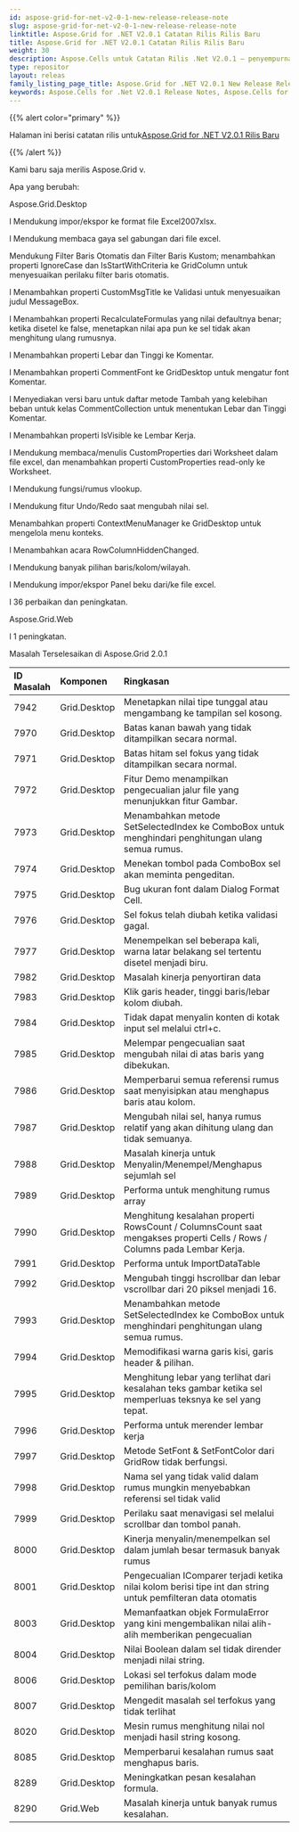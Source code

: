 ```yaml
---
id: aspose-grid-for-net-v2-0-1-new-release-release-note
slug: aspose-grid-for-net-v2-0-1-new-release-release-note
linktitle: Aspose.Grid for .NET V2.0.1 Catatan Rilis Rilis Baru
title: Aspose.Grid for .NET V2.0.1 Catatan Rilis Rilis Baru
weight: 30
description: Aspose.Cells untuk Catatan Rilis .Net V2.0.1 – penyempurnaan terbaru, fitur baru, dan perbaikan
type: repositor
layout: releas
family_listing_page_title: Aspose.Grid for .NET V2.0.1 New Release Release Note
keywords: Aspose.Cells for .Net V2.0.1 Release Notes, Aspose.Cells for .Net V2.0.1 updates and fixe
---
```

{{% alert color="primary" %}} 

 Halaman ini berisi catatan rilis untuk[Aspose.Grid for .NET V2.0.1 Rilis Baru](https://releases.aspose.com/cells/net/new-releases/aspose.grid-for-.net-v2.0.1-new-release/)

{{% /alert %}} 

 Kami baru saja merilis Aspose.Grid v.

 Apa yang berubah:

 Aspose.Grid.Desktop



 l Mendukung impor/ekspor ke format file Excel2007xlsx.

 l Mendukung membaca gaya sel gabungan dari file excel.

 Mendukung Filter Baris Otomatis dan Filter Baris Kustom; menambahkan properti IgnoreCase dan IsStartWithCriteria ke GridColumn untuk menyesuaikan perilaku filter baris otomatis.

 l Menambahkan properti CustomMsgTitle ke Validasi untuk menyesuaikan judul MessageBox.

 l Menambahkan properti RecalculateFormulas yang nilai defaultnya benar; ketika disetel ke false, menetapkan nilai apa pun ke sel tidak akan menghitung ulang rumusnya.

 l Menambahkan properti Lebar dan Tinggi ke Komentar.

 l Menambahkan properti CommentFont ke GridDesktop untuk mengatur font Komentar.

 l Menyediakan versi baru untuk daftar metode Tambah yang kelebihan beban untuk kelas CommentCollection untuk menentukan Lebar dan Tinggi Komentar.

 l Menambahkan properti IsVisible ke Lembar Kerja.

 l Mendukung membaca/menulis CustomProperties dari Worksheet dalam file excel, dan menambahkan properti CustomProperties read-only ke Worksheet.

 l Mendukung fungsi/rumus vlookup.

 l Mendukung fitur Undo/Redo saat mengubah nilai sel.

 Menambahkan properti ContextMenuManager ke GridDesktop untuk mengelola menu konteks.

 l Menambahkan acara RowColumnHiddenChanged.

 l Mendukung banyak pilihan baris/kolom/wilayah.

 l Mendukung impor/ekspor Panel beku dari/ke file excel.

 l 36 perbaikan dan peningkatan.

Aspose.Grid.Web



 l 1 peningkatan.



 Masalah Terselesaikan di Aspose.Grid 2.0.1

|**ID Masalah** |**Komponen** |**Ringkasan** |
| :- | :- | :- |
|7942 | Grid.Desktop| Menetapkan nilai tipe tunggal atau mengambang ke tampilan sel kosong.|
|7970 | Grid.Desktop| Batas kanan bawah yang tidak ditampilkan secara normal.|
|7971 | Grid.Desktop| Batas hitam sel fokus yang tidak ditampilkan secara normal.|
|7972 | Grid.Desktop| Fitur Demo menampilkan pengecualian jalur file yang menunjukkan fitur Gambar.|
|7973 | Grid.Desktop| Menambahkan metode SetSelectedIndex ke ComboBox untuk menghindari penghitungan ulang semua rumus.|
|7974 | Grid.Desktop| Menekan tombol pada ComboBox sel akan meminta pengeditan.|
|7975 | Grid.Desktop| Bug ukuran font dalam Dialog Format Cell.|
|7976 | Grid.Desktop| Sel fokus telah diubah ketika validasi gagal.|
|7977 | Grid.Desktop| Menempelkan sel beberapa kali, warna latar belakang sel tertentu disetel menjadi biru.|
|7982 | Grid.Desktop|Masalah kinerja penyortiran data|
|7983 | Grid.Desktop| Klik garis header, tinggi baris/lebar kolom diubah.|
|7984 | Grid.Desktop| Tidak dapat menyalin konten di kotak input sel melalui ctrl+c.|
|7985 | Grid.Desktop| Melempar pengecualian saat mengubah nilai di atas baris yang dibekukan.|
|7986 | Grid.Desktop| Memperbarui semua referensi rumus saat menyisipkan atau menghapus baris atau kolom.|
|7987 | Grid.Desktop| Mengubah nilai sel, hanya rumus relatif yang akan dihitung ulang dan tidak semuanya.|
|7988 | Grid.Desktop| Masalah kinerja untuk Menyalin/Menempel/Menghapus sejumlah sel|
|7989 | Grid.Desktop| Performa untuk menghitung rumus array|
|7990 | Grid.Desktop| Menghitung kesalahan properti RowsCount / ColumnsCount saat mengakses properti Cells / Rows / Columns pada Lembar Kerja.|
|7991 | Grid.Desktop| Performa untuk ImportDataTable|
|7992 | Grid.Desktop| Mengubah tinggi hscrollbar dan lebar vscrollbar dari 20 piksel menjadi 16.|
|7993 | Grid.Desktop| Menambahkan metode SetSelectedIndex ke ComboBox untuk menghindari penghitungan ulang semua rumus.|
|7994 | Grid.Desktop| Memodifikasi warna garis kisi, garis header & pilihan.|
|7995 | Grid.Desktop| Menghitung lebar yang terlihat dari kesalahan teks gambar ketika sel memperluas teksnya ke sel yang tepat.|
|7996 | Grid.Desktop| Performa untuk merender lembar kerja|
|7997 | Grid.Desktop|Metode SetFont & SetFontColor dari GridRow tidak berfungsi.|
|7998 | Grid.Desktop| Nama sel yang tidak valid dalam rumus mungkin menyebabkan referensi sel tidak valid|
|7999 | Grid.Desktop| Perilaku saat menavigasi sel melalui scrollbar dan tombol panah.|
|8000 | Grid.Desktop| Kinerja menyalin/menempelkan sel dalam jumlah besar termasuk banyak rumus|
|8001 | Grid.Desktop| Pengecualian IComparer terjadi ketika nilai kolom berisi tipe int dan string untuk pemfilteran data otomatis|
|8003 | Grid.Desktop| Memanfaatkan objek FormulaError yang kini mengembalikan nilai alih-alih memberikan pengecualian|
|8004 | Grid.Desktop| Nilai Boolean dalam sel tidak dirender menjadi nilai string.|
|8006 | Grid.Desktop| Lokasi sel terfokus dalam mode pemilihan baris/kolom|
|8007 | Grid.Desktop| Mengedit masalah sel terfokus yang tidak terlihat|
|8020 | Grid.Desktop| Mesin rumus menghitung nilai nol menjadi hasil string kosong.|
|8085 | Grid.Desktop| Memperbarui kesalahan rumus saat menghapus baris.|
|8289 | Grid.Desktop| Meningkatkan pesan kesalahan formula.|
|8290 | Grid.Web| Masalah kinerja untuk banyak rumus kesalahan.|

